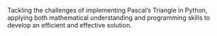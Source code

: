 Tackling the challenges of implementing Pascal’s Triangle in Python, applying both mathematical understanding and programming skills to develop an efficient and effective solution.
